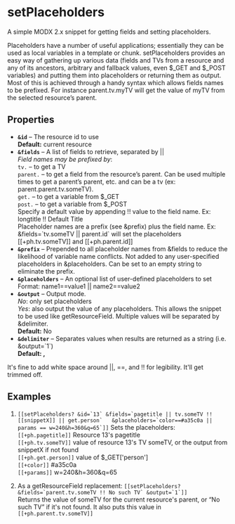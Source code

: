 setPlaceholders
===============

A simple MODX 2.x snippet for getting fields and setting placeholders.

Placeholders have a number of useful applications; essentially they can be used as local variables in a template or chunk.  setPlaceholders provides an easy way of gathering up various data (fields and TVs from a resource and any of its ancestors, arbitrary and fallback values, even $\_GET and $_POST variables) and putting them into placeholders or returning them as output.  Most of this is achieved through a handy syntax which allows fields names to be prefixed. For instance parent.tv.myTV will get the value of myTV from the selected resource&rsquo;s parent.

Properties
----------

* <strong>```&id```</strong> – The resource id to use<br><strong>Default:</strong> current resource
* <strong>```&fields```</strong> – A list of fields to retrieve, separated by ||<br>_Field names may be prefixed by_:<br>```tv.``` – to get a TV<br>```parent.``` – to get a field from the resource&rsquo;s parent. Can be used multiple times to get a parent&rsquo;s parent, etc. and can be a tv (ex: parent.parent.tv.someTV).<br>```get.``` – to get a variable from $\_GET<br>```post.``` – to get a variable from $\_POST<br>Specify a default value by appending !! value to the field name. Ex: longtitle !! Default Title<br>Placeholder names are a prefix (see &amp;prefix) plus the field name. Ex: &amp;fields=\`tv.someTV || parent.id\` will set the placeholders [[+ph.tv.someTV]] and [[+ph.parent.id]]
* <strong>```&prefix```</strong> – Prepended to all placeholder names from &amp;fields to reduce the likelihood of variable name conflicts. Not added to any user-specified placeholders in &amp;placeholders. Can be set to an empty string to eliminate the prefix.
* <strong>```&placeholders```</strong> – An optional list of user-defined placeholders to set<br>Format: name1==value1 || name2==value2
* <strong>```&output```</strong> – Output mode.<br>_No_: only set placeholders<br>_Yes_: also output the value of any placeholders. This allows the snippet to be used like getResourceField. Multiple values will be separated by &amp;delimiter.<br><strong>Default:</strong> No
* <strong>```&delimiter```</strong> – Separates values when results are returned as a string (i.e. &amp;output=\`1\`)<br><strong>Default: ,</strong>

It's fine to add white space around ||, ==, and !! for legibility. It'll get trimmed off.

Examples
--------

1. ```[[setPlaceholders? &id=`13` &fields=`pagetitle || tv.someTV !! [[snippetX]] || get.person`   &placeholders=`color==#a35c0a || params == w=240&h=360&q=65`]]```
Sets the placeholders:<br>
```[[+ph.pagetitle]]``` Resource 13's pagetitle<br>
```[[+ph.tv.someTV]]``` value of resource 13's TV someTV, or the output from snippetX if not found<br>
```[[+ph.get.person]]``` value of $_GET['person']<br>
```[[+color]]``` #a35c0a<br>
```[[+params]]``` w=240&h=360&q=65

2. As a getResourceField replacement:
```[[setPlaceholders? &fields=`parent.tv.someTV !! No such TV` &output=`1`]]```<br>
Returns the value of someTV for the current resource's parent, or &ldquo;No such TV&rdquo; if it's not found.  It also puts this value in ```[[+ph.parent.tv.someTV]]```
